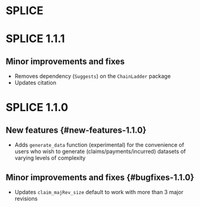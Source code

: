 # SPLICE

# SPLICE 1.1.1

## Minor improvements and fixes 

* Removes dependency (`Suggests`) on the `ChainLadder` package
* Updates citation

# SPLICE 1.1.0

## New features {#new-features-1.1.0}

* Adds `generate_data` function (experimental) for the convenience of users who 
wish to generate (claims/payments/incurred) datasets of varying levels of 
complexity

## Minor improvements and fixes {#bugfixes-1.1.0}

* Updates `claim_majRev_size` default to work with more than 3 major revisions

